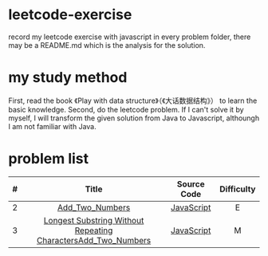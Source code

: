 # leetcode-exercise
record my leetcode exercise with javascript
in every problem folder, there may be a README.md which is the analysis for the solution.

# my study method
First, read the book 《Play with data structure》（《大话数据结构》） to learn the basic knowledge.
Second, do the leetcode problem. If I can't solve it by myself, I will transform the given solution from Java to Javascript, althoungh I am not familiar with Java.

# problem list
| # | Title | Source Code | Difficulty |
|:---:|:---:|:---:|:---:|
| 2 | [Add_Two_Numbers](https://leetcode.com/problems/add-two-numbers/description/) |[JavaScript](https://github.com/pageYe123/leetcode-exercise/blob/master/problemsSolution/2-Add-Two-Numbers.js) | E |
| 3 | [Longest Substring Without Repeating CharactersAdd_Two_Numbers](https://leetcode.com/problems/longest-substring-without-repeating-characters/description/) |[JavaScript](https://github.com/pageYe123/leetcode-exercise/tree/master/problemsSolution/) | M |
